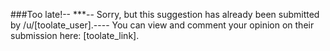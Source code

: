 ###Too late!--
***--
Sorry, but this suggestion has already been submitted by /u/[toolate_user].----
You can view and comment your opinion on their submission here: [toolate_link].
